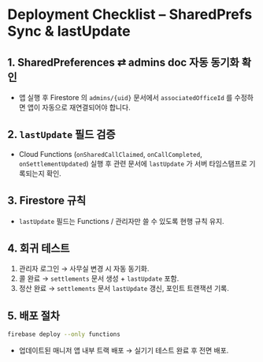 # Deployment Checklist – SharedPrefs Sync & lastUpdate

## 1. SharedPreferences ⇄ admins doc 자동 동기화 확인
- 앱 실행 후 Firestore 의 `admins/{uid}` 문서에서 `associatedOfficeId` 를 수정하면 앱이 자동으로 재연결되어야 합니다.

## 2. `lastUpdate` 필드 검증
- Cloud Functions (`onSharedCallClaimed`, `onCallCompleted`, `onSettlementUpdated`) 실행 후 관련 문서에 `lastUpdate` 가 서버 타임스탬프로 기록되는지 확인.

## 3. Firestore 규칙
- `lastUpdate` 필드는 Functions / 관리자만 쓸 수 있도록 현행 규칙 유지.

## 4. 회귀 테스트
1. 관리자 로그인 → 사무실 변경 시 자동 동기화.
2. 콜 완료 → `settlements` 문서 생성 + `lastUpdate` 포함.
3. 정산 완료 → `settlements` 문서 `lastUpdate` 갱신, 포인트 트랜잭션 기록.

## 5. 배포 절차
```bash
firebase deploy --only functions
```
- 업데이트된 매니저 앱 내부 트랙 배포 → 실기기 테스트 완료 후 전면 배포. 